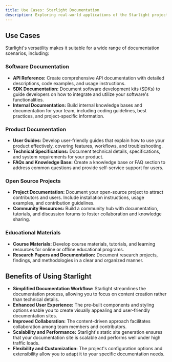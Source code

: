```yaml
---
title: Use Cases: Starlight Documentation
description: Exploring real-world applications of the Starlight project for building documentation websites.
---
```


## Use Cases

Starlight's versatility makes it suitable for a wide range of documentation scenarios, including:

### Software Documentation

*   **API Reference:** Create comprehensive API documentation with detailed descriptions, code examples, and usage instructions.
*   **SDK Documentation:** Document software development kits (SDKs) to guide developers on how to integrate and utilize your software's functionalities.
*   **Internal Documentation:** Build internal knowledge bases and documentation for your team, including coding guidelines, best practices, and project-specific information.

### Product Documentation

*   **User Guides:** Develop user-friendly guides that explain how to use your product effectively, covering features, workflows, and troubleshooting. 
*   **Technical Specifications:** Document technical details, specifications, and system requirements for your product.
*   **FAQs and Knowledge Base:** Create a knowledge base or FAQ section to address common questions and provide self-service support for users. 

### Open Source Projects

*   **Project Documentation:** Document your open-source project to attract contributors and users. Include installation instructions, usage examples, and contribution guidelines.
*   **Community Resources:** Build a community hub with documentation, tutorials, and discussion forums to foster collaboration and knowledge sharing. 

### Educational Materials

*   **Course Materials:** Develop course materials, tutorials, and learning resources for online or offline educational programs.
*   **Research Papers and Documentation:** Document research projects, findings, and methodologies in a clear and organized manner. 

## Benefits of Using Starlight

*   **Simplified Documentation Workflow:** Starlight streamlines the documentation process, allowing you to focus on content creation rather than technical details.
*   **Enhanced User Experience:** The pre-built components and styling options enable you to create visually appealing and user-friendly documentation sites. 
*   **Improved Collaboration:** The content-driven approach facilitates collaboration among team members and contributors.
*   **Scalability and Performance:** Starlight's static site generation ensures that your documentation site is scalable and performs well under high traffic loads. 
*   **Flexibility and Customization:** The project's configuration options and extensibility allow you to adapt it to your specific documentation needs. 
